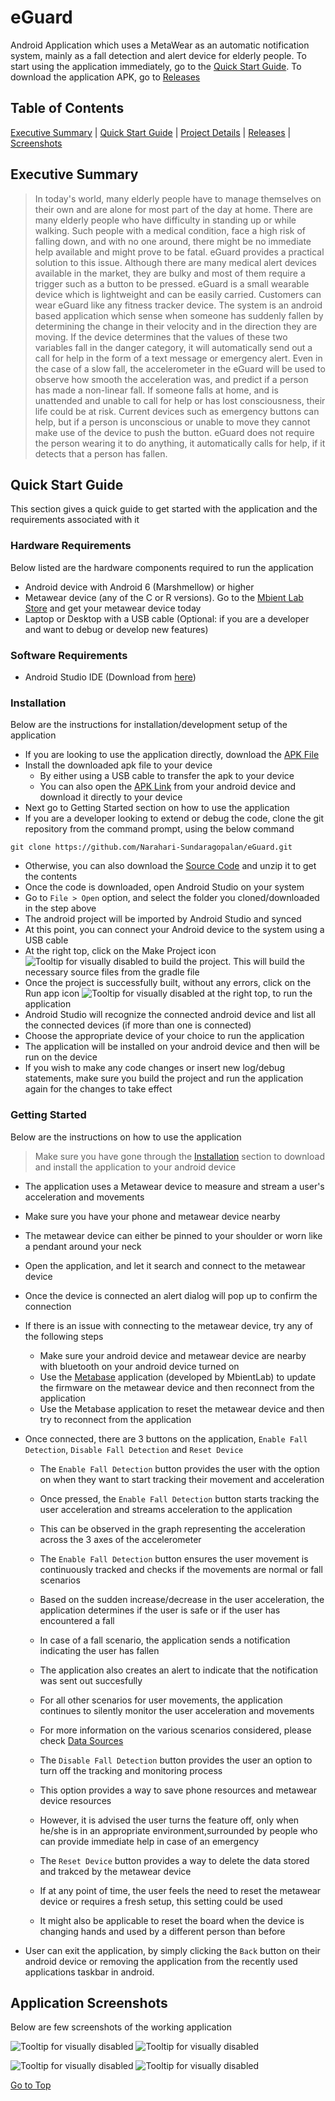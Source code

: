 # eGuard
Android Application which uses a MetaWear as an automatic notification system, mainly as a fall detection and alert device for elderly people. 
To start using the application immediately, go to the [Quick Start Guide](#quick-start-guide).
To download the application APK, go to [Releases](https://github.com/Narahari-Sundaragopalan/eGuard/releases)

## Table of Contents

[Executive Summary](#executive-summary) | [Quick Start Guide](#quick-start-guide) | [Project Details](https://github.com/Narahari-Sundaragopalan/eGuard/tree/master/docs) | [Releases](https://github.com/Narahari-Sundaragopalan/eGuard/releases) | [Screenshots](#application-screenshots)

## Executive Summary

> In today's world, many elderly people have to manage themselves on their own and are alone for most part of the day at home. There are many elderly people who have difficulty in standing up or while walking. Such people with a medical condition, face a high risk of falling down, and with no one around, there might be no immediate help available and might prove to be fatal.
eGuard provides a practical solution to this issue. Although there are many medical alert devices available in the market, they are bulky and most of them require a trigger such as a button to be pressed. eGuard is a small wearable device which is lightweight and can be easily carried. Customers can wear eGuard like any fitness tracker device. The system is an android based application which sense when someone has suddenly fallen by determining the change in their velocity and in the direction they are moving. If the device determines that the values of these two variables fall in the danger category, it will automatically send out a call for help in the form of a text message or emergency alert. Even in the case of a slow fall, the accelerometer in the eGuard will be used to observe how smooth the acceleration was, and predict if a person has made a non-linear fall. If someone falls at home, and is unattended and unable to call for help or has lost consciousness, their life could be at risk. Current devices such as emergency buttons can help, but if a person is unconscious or unable to move they cannot make use of the device to push the button. eGuard does not require the person wearing it to do anything, it automatically calls for help, if it detects that a person has fallen.

## Quick Start Guide
This section gives a quick guide to get started with the application and the requirements associated with it

### Hardware Requirements
Below listed are the hardware components required to run the application

* Android device with Android 6 (Marshmellow) or higher
* Metawear device (any of the C or R versions). Go to the [Mbient Lab Store](https://mbientlab.com/store) and get your metawear device today
* Laptop or Desktop with a USB cable (Optional: if you are a developer and want to debug or develop new features)

### Software Requirements

* Android Studio IDE (Download from [here](https://developer.android.com/studio/))

### Installation
Below are the instructions for installation/development setup of the application

* If you are looking to use the application directly, download the [APK File](https://github.com/Narahari-Sundaragopalan/eGuard/releases)
* Install the downloaded apk file to your device 
    * By either using a USB cable to transfer the apk to your device
    * You can also open the [APK Link](https://github.com/Narahari-Sundaragopalan/eGuard/releases) from your android device and download it directly to your device
* Next go to Getting Started section on how to use the application
* If you are a developer looking to extend or debug the code, clone the git repository from the command prompt, using the below command
```
git clone https://github.com/Narahari-Sundaragopalan/eGuard.git
```
* Otherwise, you can also download the [Source Code](https://github.com/Narahari-Sundaragopalan/eGuard/releases) and unzip it to get the contents
* Once the code is downloaded, open Android Studio on your system
* Go to ```File > Open``` option, and select the folder you cloned/downloaded in the step above
* The android project will be imported by Android Studio and synced
* At this point, you can connect your Android device to the system using a USB cable
* At the right top, click on the Make Project icon ![Tooltip for visually disabled](https://github.com/Narahari-Sundaragopalan/eGuard/blob/master/images/Build.png) to build the project. This will build the necessary source files from the gradle file
* Once the project is successfully built, without any errors, click on the Run app icon ![Tooltip for visually disabled](https://github.com/Narahari-Sundaragopalan/eGuard/blob/master/images/Run.png) at the right top, to run the application
* Android Studio will recognize the connected android device and list all the connected devices (if more than one is connected)
* Choose the appropriate device of your choice to run the application
* The application will be installed on your android device and then will be run on the device
* If you wish to make any code changes or insert new log/debug statements, make sure you build the project  and
run the application again for the changes to take effect

### Getting Started
Below are the instructions on how to use the application

> Make sure you have gone through the [Installation](#installation) section to download and install the application to your android device

* The application uses a Metawear device to measure and stream a user's acceleration and movements
* Make sure you have your phone and metawear device nearby
* The metawear device can either be pinned to your shoulder or worn like a pendant around your neck
* Open the application, and let it search and connect to the metawear device
* Once the device is connected an alert dialog will pop up to confirm the connection
* If there is an issue with connecting to the metawear device, try any of the following steps
  * Make sure your android device and metawear device are nearby with bluetooth on your android device turned on
  * Use the [Metabase](https://play.google.com/store/apps/details?id=com.mbientlab.metawear.metabase&hl=en) application (developed by MbientLab) to update the firmware on the metawear device and then      reconnect from the application
  * Use the Metabase application to reset the metawear device and then try to reconnect from the application
* Once connected, there are 3 buttons on the application, ```Enable Fall Detection```, ```Disable Fall Detection``` and ```Reset Device```
  * The ```Enable Fall Detection``` button provides the user with the option on when they want to start tracking their movement and acceleration
  * Once pressed, the ```Enable Fall Detection``` button starts tracking the user acceleration and streams acceleration to the application
  * This can be observed in the graph representing the acceleration across the 3 axes of the accelerometer
  * The ```Enable Fall Detection``` button ensures the user movement is continuously tracked and checks if the movements are normal or fall scenarios
  * Based on the sudden increase/decrease in the user acceleration, the application determines if the user is safe or if the user has encountered a fall
  * In case of a fall scenario, the application sends a notification indicating the user has fallen
  * The application also creates an alert to indicate that the notification was sent out succesfully
  * For all other scenarios for user movements, the application continues to silently monitor the user acceleration   and movements
  * For more information on the various scenarios considered, please check [Data Sources](https://github.com/Narahari-Sundaragopalan/eGuard/tree/master/data-source)

  * The ```Disable Fall Detection``` button provides the user an option to turn off the tracking and monitoring process
  * This option provides a way to save phone resources and metawear device resources
  * However, it is advised the user turns the feature off, only when he/she is in an appropriate environment,surrounded by people who can provide immediate help in case of an emergency

  * The ```Reset Device``` button provides a way to delete the data stored and trakced by the metawear device
  * If at any point of time, the user feels the need to reset the metawear device or requires a fresh setup, this setting could be used
  * It might also be applicable to reset the board when the device is changing hands and used by a different person than before

* User can exit the application, by simply clicking the ```Back``` button on their android device or removing the application from the recently used applications taskbar in android.

## Application Screenshots

Below are few screenshots of the working application

![Tooltip for visually disabled](https://github.com/Narahari-Sundaragopalan/eGuard/blob/master/images/SS1.png)   ![Tooltip for visually disabled](https://github.com/Narahari-Sundaragopalan/eGuard/blob/master/images/SS2.png)


![Tooltip for visually disabled](https://github.com/Narahari-Sundaragopalan/eGuard/blob/master/images/SS3.png)   ![Tooltip for visually disabled](https://github.com/Narahari-Sundaragopalan/eGuard/blob/master/images/SS4.png)


[Go to Top](#eguard)